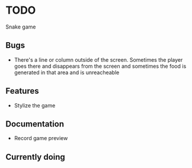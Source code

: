# TODO

Snake game

## Bugs
* There's a line or column outside of the screen. Sometimes the player goes there and disappears from the screen and sometimes the food is generated in that area and is unreacheable

## Features
* Stylize the game

## Documentation 
* Record game preview

## Currently doing
